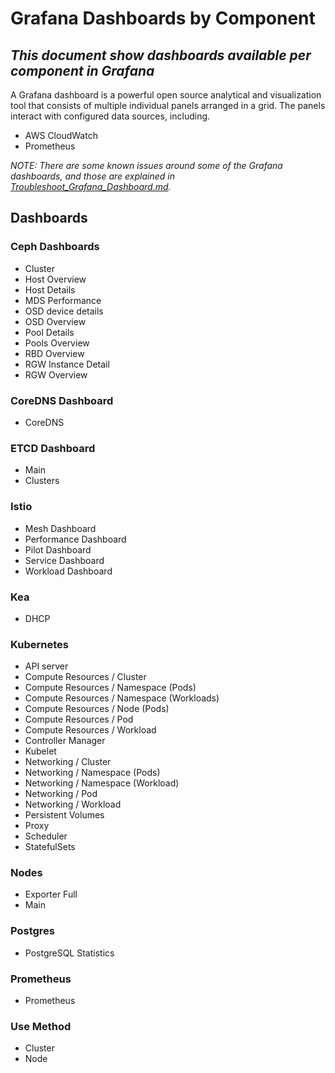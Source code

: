 # Grafana Dashboards by Component
## _This document show dashboards available per component in Grafana_


A Grafana dashboard is a powerful open source analytical and visualization tool that consists of multiple individual panels arranged in a grid. The panels interact with configured data sources, including.

- AWS CloudWatch
- Prometheus

_NOTE: There are some known issues around some of the Grafana dashboards, and those are explained in [Troubleshoot_Grafana_Dashboard.md](./Troubleshoot_Grafana_Dashboard.md)._

## Dashboards

### Ceph Dashboards

- Cluster
- Host Overview
- Host Details
- MDS Performance
- OSD device details
- OSD Overview
- Pool Details
- Pools Overview
- RBD Overview
- RGW Instance Detail
- RGW Overview

### CoreDNS Dashboard

- CoreDNS

### ETCD Dashboard

- Main
- Clusters

### Istio

- Mesh Dashboard
- Performance Dashboard
- Pilot Dashboard
- Service Dashboard
- Workload Dashboard

### Kea

- DHCP

### Kubernetes

-  API server
-  Compute Resources / Cluster
-  Compute Resources / Namespace (Pods)
-  Compute Resources / Namespace (Workloads)
-  Compute Resources / Node (Pods)
-  Compute Resources / Pod
-  Compute Resources / Workload
-  Controller Manager
-  Kubelet
-  Networking / Cluster
-  Networking / Namespace (Pods)
-  Networking / Namespace (Workload)
-  Networking / Pod
-  Networking / Workload
-  Persistent Volumes
-  Proxy
-  Scheduler
-  StatefulSets

### Nodes

- Exporter Full
- Main

### Postgres

- PostgreSQL Statistics

### Prometheus

- Prometheus

### Use Method
- Cluster
- Node